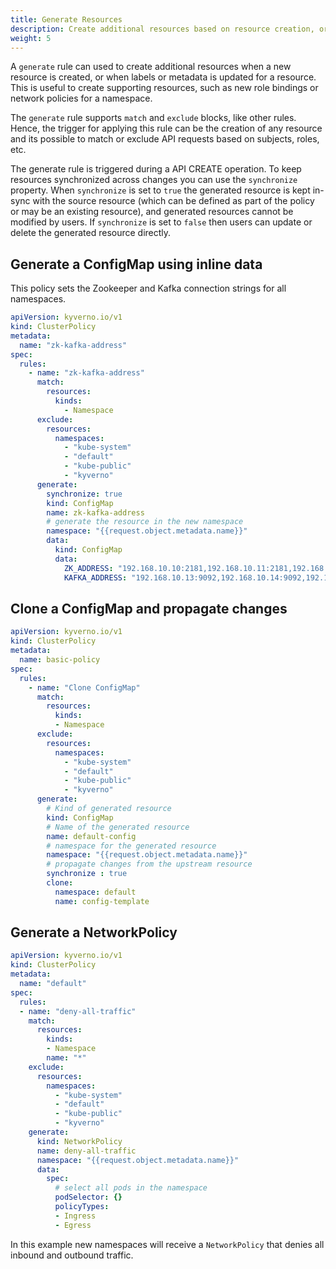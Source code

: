 ```yaml
---
title: Generate Resources
description: Create additional resources based on resource creation, or label/metadata changes. 
weight: 5
---
```


A ```generate``` rule can used to create additional resources when a new resource is created, or when labels or metadata is updated for a resource. This is useful to create supporting resources, such as new role bindings or network policies for a namespace.

The `generate` rule supports `match` and `exclude` blocks, like other rules. Hence, the trigger for applying this rule can be the creation of any resource and its possible to match or exclude API requests based on subjects, roles, etc.

The generate rule is triggered during a API CREATE operation. To keep resources synchronized across changes you can use the `synchronize` property. When `synchronize`  is set to `true`  the generated resource is kept in-sync with the source resource (which can be defined as part of the policy or may be an existing resource), and generated resources cannot be modified by users. If  `synchronize` is set to  `false` then users can update or delete the generated resource directly.

## Generate a ConfigMap using inline data

This policy sets the Zookeeper and Kafka connection strings for all namespaces.

```yaml
apiVersion: kyverno.io/v1
kind: ClusterPolicy
metadata:
  name: "zk-kafka-address"
spec:
  rules:
    - name: "zk-kafka-address"
      match:
        resources:
          kinds:
            - Namespace
      exclude:
        resources:
          namespaces:
            - "kube-system"
            - "default"
            - "kube-public"
            - "kyverno"
      generate:
        synchronize: true
        kind: ConfigMap
        name: zk-kafka-address
        # generate the resource in the new namespace
        namespace: "{{request.object.metadata.name}}"
        data:
          kind: ConfigMap
          data:
            ZK_ADDRESS: "192.168.10.10:2181,192.168.10.11:2181,192.168.10.12:2181"
            KAFKA_ADDRESS: "192.168.10.13:9092,192.168.10.14:9092,192.168.10.15:9092"
```

## Clone a ConfigMap and propagate changes

````yaml
apiVersion: kyverno.io/v1
kind: ClusterPolicy
metadata:
  name: basic-policy
spec:
  rules:
    - name: "Clone ConfigMap"
      match:
        resources:
          kinds:
          - Namespace
      exclude:
        resources:
          namespaces:
            - "kube-system"
            - "default"
            - "kube-public"
            - "kyverno"
      generate:
        # Kind of generated resource
        kind: ConfigMap
        # Name of the generated resource
        name: default-config
        # namespace for the generated resource
        namespace: "{{request.object.metadata.name}}"
        # propagate changes from the upstream resource
        synchronize : true
        clone:
          namespace: default
          name: config-template
````

## Generate a NetworkPolicy

````yaml
apiVersion: kyverno.io/v1
kind: ClusterPolicy
metadata:
  name: "default"
spec:
  rules:
  - name: "deny-all-traffic"
    match:
      resources:
        kinds:
        - Namespace
        name: "*"
    exclude:
      resources:
        namespaces:
          - "kube-system"
          - "default"
          - "kube-public"
          - "kyverno"
    generate:
      kind: NetworkPolicy
      name: deny-all-traffic
      namespace: "{{request.object.metadata.name}}"
      data:  
        spec:
          # select all pods in the namespace
          podSelector: {}
          policyTypes:
          - Ingress
          - Egress
````

In this example new namespaces will receive a `NetworkPolicy` that denies all inbound and outbound traffic.
